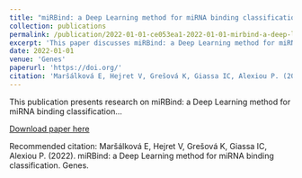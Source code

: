 ```yaml
---
title: "miRBind: a Deep Learning method for miRNA binding classification"
collection: publications
permalink: /publication/2022-01-01-ce053ea1-2022-01-01-mirbind-a-deep-learning-metho
excerpt: 'This paper discusses miRBind: a Deep Learning method for miRNA binding classification...'
date: 2022-01-01
venue: 'Genes'
paperurl: 'https://doi.org/'
citation: 'Maršálková E, Hejret V, Grešová K, Giassa IC, Alexiou P. (2022). miRBind: a Deep Learning method for miRNA binding classification. Genes.'
---
```


This publication presents research on miRBind: a Deep Learning method for miRNA binding classification...

[Download paper here](https://doi.org/)

Recommended citation: Maršálková E, Hejret V, Grešová K, Giassa IC, Alexiou P. (2022). miRBind: a Deep Learning method for miRNA binding classification. Genes.
